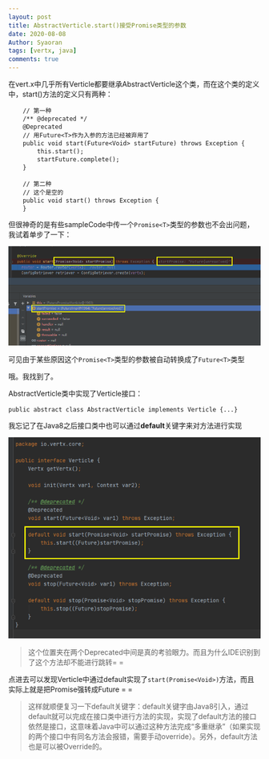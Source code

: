 ```yaml
---
layout: post
title: AbstractVerticle.start()接受Promise类型的参数
date: 2020-08-08
Author: Syaoran
tags: [vertx, java]
comments: true
---
```


在vert.x中几乎所有Verticle都要继承AbstractVerticle这个类，而在这个类的定义中，start()方法的定义只有两种：
```
    // 第一种
    /** @deprecated */
    @Deprecated
    // 用Future<T>作为入参的方法已经被弃用了
    public void start(Future<Void> startFuture) throws Exception {
        this.start();
        startFuture.complete();
    }
    
    // 第二种
    // 这个是空的
    public void start() throws Exception {
    }
```
但很神奇的是有些sampleCode中传一个`Promise<T>`类型的参数也不会出问题，我试着单步了一下：

![1622c18f1239cc0d2a11e0cdd9357d01.png](..\post_images\1622c18f1239cc0d2a11e0cdd9357d01.png) 

可见由于某些原因这个`Promise<T>`类型的参数被自动转换成了`Future<T>`类型

哦。我找到了。

AbstractVerticle类中实现了Verticle接口：
```
public abstract class AbstractVerticle implements Verticle {...}
```
我忘记了在Java8之后接口类中也可以通过**default**关键字来对方法进行实现

![822e3d3fb24ea89bdec47d8078f93db8.png](..\post_images\822e3d3fb24ea89bdec47d8078f93db8.png)
> 这个位置夹在两个Deprecated中间是真的考验眼力。而且为什么IDE识别到了这个方法却不能进行跳转= =

点进去可以发现Verticle中通过default实现了`start(Promise<Void>)`方法，而且实际上就是把Promise强转成Future = =

> 这样就顺便复习一下default关键字：default关键字由Java8引入，通过default就可以完成在接口类中进行方法的实现，实现了default方法的接口依然是接口，这意味着Java中可以通过这种方法完成“多重继承”（如果实现的两个接口中有同名方法会报错，需要手动override）。另外，default方法也是可以被Override的。













